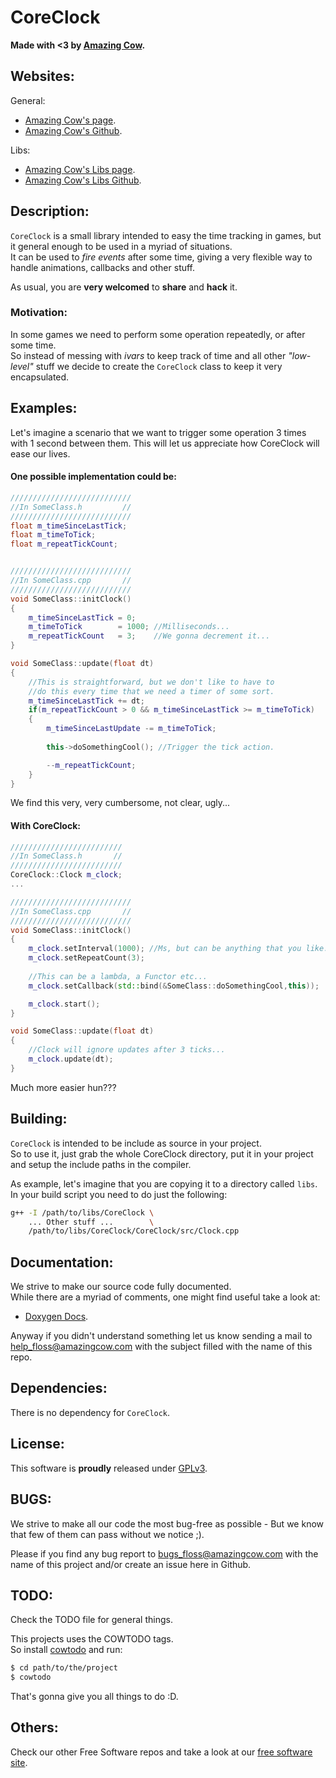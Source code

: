 # CoreClock

**Made with <3 by [Amazing Cow](http://www.amazingcow.com).**


<!-- ####################################################################### -->
<!-- Websites                                                                -->
<!-- ####################################################################### -->

## Websites:

General:
* [Amazing Cow's page](http://www.amazingcow.com).
* [Amazing Cow's Github](https://github.com/AmazingCow).

Libs:
* [Amazing Cow's Libs page](https://github.com/AmazingCow).
* [Amazing Cow's Libs Github](http://www.amazingcow.com/libs).



<!-- ####################################################################### -->
<!-- Description                                                             -->
<!-- ####################################################################### -->


## Description:

```CoreClock``` is a small library intended to easy the time tracking in games,
but it general enough to be used in a myriad of situations.  
It can be used to _fire events_ after some time, giving a very flexible way 
to handle animations, callbacks and other stuff. 

As usual, you are **very welcomed** to **share** and **hack** it.

### Motivation:

In some games we need to perform some operation repeatedly, or after some time.    
So instead of messing with _ivars_ to keep track of time and all other _"low-level"_
stuff we decide to create the ```CoreClock``` class to keep it very encapsulated.


<!-- ####################################################################### -->
<!-- Examples                                                                -->
<!-- ####################################################################### -->

## Examples:

Let's imagine a scenario that we want to trigger some operation 3 times with 
1 second between them. This will let us appreciate how CoreClock will ease our lives.

#### One possible implementation could be:

```c++
///////////////////////////
//In SomeClass.h         //
///////////////////////////
float m_timeSinceLastTick;
float m_timeToTick; 
float m_repeatTickCount;


///////////////////////////
//In SomeClass.cpp       //
///////////////////////////
void SomeClass::initClock()
{
    m_timeSinceLastTick = 0;
    m_timeToTick        = 1000; //Milliseconds...
    m_repeatTickCount   = 3;    //We gonna decrement it...
}

void SomeClass::update(float dt)
{
    //This is straightforward, but we don't like to have to 
    //do this every time that we need a timer of some sort.
    m_timeSinceLastTick += dt;
    if(m_repeatTickCount > 0 && m_timeSinceLastTick >= m_timeToTick)
    {
        m_timeSinceLastUpdate -= m_timeToTick;
        
        this->doSomethingCool(); //Trigger the tick action.

        --m_repeatTickCount;
    }
}
```

We find this very, very cumbersome, not clear, ugly...    

#### With CoreClock:

```c++
/////////////////////////
//In SomeClass.h       //
/////////////////////////
CoreClock::Clock m_clock;
...

///////////////////////////
//In SomeClass.cpp       //
///////////////////////////
void SomeClass::initClock()
{
    m_clock.setInterval(1000); //Ms, but can be anything that you like.
    m_clock.setRepeatCount(3);
    
    //This can be a lambda, a Functor etc...
    m_clock.setCallback(std::bind(&SomeClass::doSomethingCool,this));

    m_clock.start();
}

void SomeClass::update(float dt)
{
    //Clock will ignore updates after 3 ticks...
    m_clock.update(dt);
}

```

Much more easier hun???


<!-- ####################################################################### -->
<!-- Building                                                                -->
<!-- ####################################################################### -->

## Building:

```CoreClock``` is intended to be include as source in your project.  
So to use it, just grab the whole CoreClock directory, put it in your 
project and setup the include paths in the compiler.

As example, let's imagine that you are copying it to a directory called ```libs```.
In your build script you need to do just the following:

``` bash
g++ -I /path/to/libs/CoreClock \
    ... Other stuff ...        \
    /path/to/libs/CoreClock/CoreClock/src/Clock.cpp 
```


<!-- ####################################################################### -->
<!-- Documentation                                                           -->
<!-- ####################################################################### -->

## Documentation:

We strive to make our source code fully documented.   
While there are a myriad of comments, one might find useful take a look at:

* [Doxygen Docs](http://www.amazingcow.com/docs/CoreClock/).

Anyway if you didn't understand something let us know sending a mail to  
[help_floss@amazingcow.com]() with the subject filled with the name of this repo.



<!-- ####################################################################### -->
<!-- Dependencies                                                            -->
<!-- ####################################################################### -->

## Dependencies:

There is no dependency for ```CoreClock```.



<!-- ####################################################################### -->
<!-- License                                                                 -->
<!-- ####################################################################### -->

## License:

This software is **proudly** released under [GPLv3](https://www.gnu.org/licenses/gpl-3.0.en.html).


<!-- ####################################################################### -->
<!-- BUGS                                                                    -->
<!-- ####################################################################### -->

## BUGS:

We strive to make all our code the most bug-free as possible - But we know 
that few of them can pass without we notice ;).

Please if you find any bug report to [bugs_floss@amazingcow.com]() 
with the name of this project and/or create an issue here in Github.


<!-- ####################################################################### -->
<!-- TODO                                                                    -->
<!-- ####################################################################### -->

## TODO:

Check the TODO file for general things.

This projects uses the COWTODO tags.   
So install [cowtodo](http://www.github.com/AmazingCow-Tools/COWTODO) and run:

``` bash
$ cd path/to/the/project
$ cowtodo 
```

That's gonna give you all things to do :D.


<!-- ####################################################################### -->
<!-- Others                                                                  -->
<!-- ####################################################################### -->

## Others:

Check our other Free Software repos and take a look at our 
[free software site](http://www.amazingcow.com/floss).

